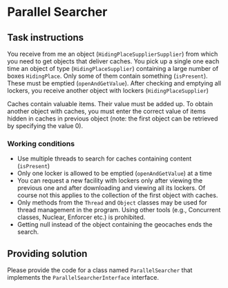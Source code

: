# Parallel Searcher

## Task instructions

You receive from me an object (`HidingPlaceSupplierSupplier`) from which you need to get objects that deliver caches. You pick up a single one each time an object of type (`HidingPlaceSupplier`) containing a large number of boxes `HidingPlace`. Only some of them contain something (`isPresent`). These must be emptied (`openAndGetValue`). After checking and emptying all lockers, you receive another object with lockers (`HidingPlaceSupplier`)

Caches contain valuable items. Their value must be added up. To obtain another object with caches, you must enter the correct value of items hidden in caches in previous object (note: the first object can be retrieved by specifying the value 0).

### Working conditions

- Use multiple threads to search for caches containing content (`isPresent`)
- Only one locker is allowed to be emptied (`openAndGetValue`) at a time
- You can request a new facility with lockers only after viewing the previous one and after downloading and viewing all its lockers. Of course not
this applies to the collection of the first object with caches.
- Only methods from the `Thread` and `Object` classes may be used for thread management in the program. Using other tools (e.g., Concurrent classes,
Nuclear, Enforcer etc.) is prohibited.
- Getting null instead of the object containing the geocaches ends the search.

## Providing solution

Please provide the code for a class named `ParallelSearcher` that implements the `ParallelSearcherInterface` interface.
